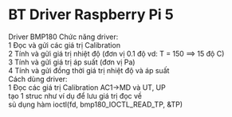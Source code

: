# BT Driver Raspberry Pi 5
Driver BMP180 
Chức năng driver:  
    1 Đọc và gửi các giá trị Calibration  
    2 Tính và gửi giá trị nhiệt độ (đơn vị 0.1 độ vd: T = 150 ==> 15 độ C)  
    3 Tính và gửi giá trị áp suất (đơn vị Pa)  
    4 Tính và gửi đồng thời giá trị nhiệt độ và áp suất  
Cách dùng driver:  
    1 Đọc các giá trị Calibration AC1->MD và UT, UP  
    tạo 1 struc như ví dụ để lưu giá trị đọc về  
    sủ dụng hàm ioctl(fd, bmp180_IOCTL_READ_TP, &TP)  
